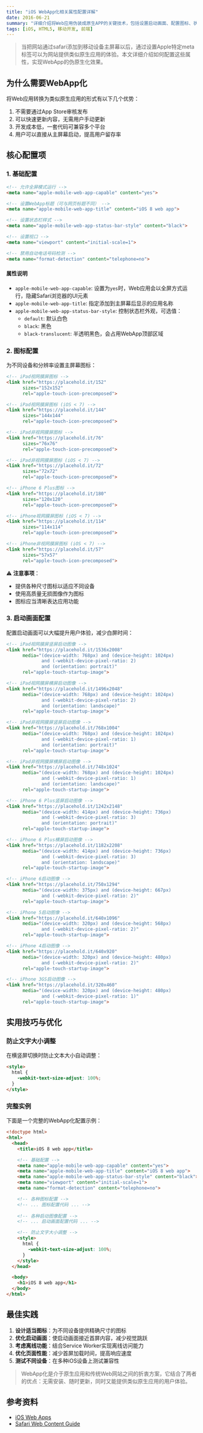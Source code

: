 ```yaml
---
title: "iOS WebApp化相关属性配置详解"
date: 2016-06-21
summary: "详细介绍将Web应用伪装成原生APP的关键技术，包括设置启动画面、配置图标、状态栏样式等，附带完整的HTML配置示例代码。"
tags: [iOS, HTML5, 移动开发, 前端]
---
```


> 当把网站通过safari添加到移动设备主屏幕以后，通过设置Apple特定meta标签可以为网站提供类似原生应用的体验。本文详细介绍如何配置这些属性，实现WebApp的伪原生化效果。

## 为什么需要WebApp化

将Web应用转换为类似原生应用的形式有以下几个优势：

1. 不需要通过App Store审核发布
2. 可以快速更新内容，无需用户手动更新
3. 开发成本低，一套代码可兼容多个平台
4. 用户可以直接从主屏幕启动，提高用户留存率

## 核心配置项

### 1. 基础配置

```html
<!-- 允许全屏模式运行 -->
<meta name="apple-mobile-web-app-capable" content="yes">

<!-- 设置WebApp标题（可与网页标题不同） -->
<meta name="apple-mobile-web-app-title" content="iOS 8 web app">

<!-- 设置状态栏样式 -->
<meta name="apple-mobile-web-app-status-bar-style" content="black">

<!-- 设置视口 -->
<meta name="viewport" content="initial-scale=1">

<!-- 禁用自动电话号码检测 -->
<meta name="format-detection" content="telephone=no">
```

#### 属性说明

- `apple-mobile-web-app-capable`: 设置为`yes`时，Web应用会以全屏方式运行，隐藏Safari浏览器的UI元素
- `apple-mobile-web-app-title`: 指定添加到主屏幕后显示的应用名称
- `apple-mobile-web-app-status-bar-style`: 控制状态栏外观，可选值：
  - `default`: 默认白色
  - `black`: 黑色
  - `black-translucent`: 半透明黑色，会占用WebApp顶部区域

### 2. 图标配置

为不同设备和分辨率设置主屏幕图标：

```html
<!-- iPad视网膜屏图标 -->
<link href="https://placehold.it/152" 
      sizes="152x152" 
      rel="apple-touch-icon-precomposed">

<!-- iPad视网膜屏图标 (iOS < 7) -->
<link href="https://placehold.it/144" 
      sizes="144x144" 
      rel="apple-touch-icon-precomposed">

<!-- iPad非视网膜屏图标 -->
<link href="https://placehold.it/76" 
      sizes="76x76" 
      rel="apple-touch-icon-precomposed">

<!-- iPad非视网膜屏图标 (iOS < 7) -->
<link href="https://placehold.it/72" 
      sizes="72x72" 
      rel="apple-touch-icon-precomposed">

<!-- iPhone 6 Plus图标 -->
<link href="https://placehold.it/180" 
      sizes="120x120" 
      rel="apple-touch-icon-precomposed">

<!-- iPhone视网膜屏图标 (iOS < 7) -->
<link href="https://placehold.it/114" 
      sizes="114x114" 
      rel="apple-touch-icon-precomposed">

<!-- iPhone非视网膜屏图标 (iOS < 7) -->
<link href="https://placehold.it/57" 
      sizes="57x57" 
      rel="apple-touch-icon-precomposed">
```

⚠️ **注意事项**：
- 提供各种尺寸图标以适应不同设备
- 使用高质量无损图像作为图标
- 图标应当清晰表达应用功能

### 3. 启动画面配置

配置启动画面可以大幅提升用户体验，减少白屏时间：

```html
<!-- iPad视网膜屏竖屏启动图像 -->
<link href="https://placehold.it/1536x2008" 
      media="(device-width: 768px) and (device-height: 1024px)
             and (-webkit-device-pixel-ratio: 2)
             and (orientation: portrait)" 
      rel="apple-touch-startup-image">

<!-- iPad视网膜屏横屏启动图像 -->
<link href="https://placehold.it/1496x2048" 
      media="(device-width: 768px) and (device-height: 1024px)
             and (-webkit-device-pixel-ratio: 2)
             and (orientation: landscape)" 
      rel="apple-touch-startup-image">

<!-- iPad非视网膜屏竖屏启动图像 -->
<link href="https://placehold.it/768x1004" 
      media="(device-width: 768px) and (device-height: 1024px)
             and (-webkit-device-pixel-ratio: 1)
             and (orientation: portrait)" 
      rel="apple-touch-startup-image">

<!-- iPad非视网膜屏横屏启动图像 -->
<link href="https://placehold.it/748x1024" 
      media="(device-width: 768px) and (device-height: 1024px)
             and (-webkit-device-pixel-ratio: 1)
             and (orientation: landscape)" 
      rel="apple-touch-startup-image">

<!-- iPhone 6 Plus竖屏启动图像 -->
<link href="https://placehold.it/1242x2148" 
      media="(device-width: 414px) and (device-height: 736px)
             and (-webkit-device-pixel-ratio: 3)
             and (orientation: portrait)" 
      rel="apple-touch-startup-image">

<!-- iPhone 6 Plus横屏启动图像 -->
<link href="https://placehold.it/1182x2208" 
      media="(device-width: 414px) and (device-height: 736px)
             and (-webkit-device-pixel-ratio: 3)
             and (orientation: landscape)" 
      rel="apple-touch-startup-image">

<!-- iPhone 6启动图像 -->
<link href="https://placehold.it/750x1294" 
      media="(device-width: 375px) and (device-height: 667px)
             and (-webkit-device-pixel-ratio: 2)" 
      rel="apple-touch-startup-image">

<!-- iPhone 5启动图像 -->
<link href="https://placehold.it/640x1096" 
      media="(device-width: 320px) and (device-height: 568px)
             and (-webkit-device-pixel-ratio: 2)" 
      rel="apple-touch-startup-image">

<!-- iPhone 4启动图像 -->
<link href="https://placehold.it/640x920" 
      media="(device-width: 320px) and (device-height: 480px)
             and (-webkit-device-pixel-ratio: 2)" 
      rel="apple-touch-startup-image">

<!-- iPhone 3GS启动图像 -->
<link href="https://placehold.it/320x460" 
      media="(device-width: 320px) and (device-height: 480px)
             and (-webkit-device-pixel-ratio: 1)" 
      rel="apple-touch-startup-image">
```

## 实用技巧与优化

### 防止文字大小调整

在横竖屏切换时防止文本大小自动调整：

```html
<style>
  html {
    -webkit-text-size-adjust: 100%;
  }
</style>
```

### 完整实例

下面是一个完整的WebApp化配置示例：

```html
<!doctype html>
<html>
  <head>
    <title>iOS 8 web app</title>

    <!-- 基础配置 -->
    <meta name="apple-mobile-web-app-capable" content="yes">
    <meta name="apple-mobile-web-app-title" content="iOS 8 web app">
    <meta name="apple-mobile-web-app-status-bar-style" content="black">
    <meta name="viewport" content="initial-scale=1">
    <meta name="format-detection" content="telephone=no">

    <!-- 各种图标配置 -->
    <!-- ... 图标配置代码 ... -->
    
    <!-- 各种启动图像配置 -->
    <!-- ... 启动画面配置代码 ... -->

    <!-- 防止文字大小调整 -->
    <style>
      html {
        -webkit-text-size-adjust: 100%;
      }
    </style>
  </head>

  <body>
    <h1>iOS 8 web app</h1>
  </body>
</html>
```

## 最佳实践

1. **设计适当图标**：为不同设备提供精确尺寸的图标
2. **优化启动画面**：使启动画面接近首屏内容，减少视觉跳跃
3. **考虑离线功能**：结合Service Worker实现离线访问能力
4. **优化页面性能**：减少首屏加载时间，提高响应速度
5. **测试不同设备**：在多种iOS设备上测试兼容性

> WebApp化是介于原生应用和传统Web网站之间的折衷方案，它结合了两者的优点：无需安装、随时更新，同时又能提供类似原生应用的用户体验。

## 参考资料

- [iOS Web Apps](http://taylor.fausak.me/2015/01/27/ios-8-web-apps/)
- [Safari Web Content Guide](https://developer.apple.com/library/archive/documentation/AppleApplications/Reference/SafariWebContent/ConfiguringWebApplications/ConfiguringWebApplications.html)